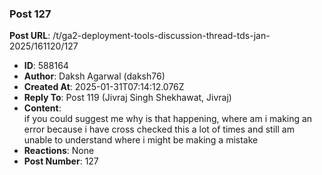 ### Post 127
**Post URL**: /t/ga2-deployment-tools-discussion-thread-tds-jan-2025/161120/127
- **ID**: 588164
- **Author**: Daksh Agarwal (daksh76)
- **Created At**: 2025-01-31T07:14:12.076Z
- **Reply To**: Post 119 (Jivraj Singh Shekhawat, Jivraj)
- **Content**:  
  if you could suggest me why is that happening, where am i making an error because i have cross checked this a lot of times and still am unable to understand where i might be making a mistake
- **Reactions**: None
- **Post Number**: 127

